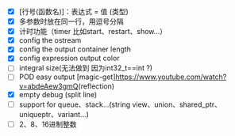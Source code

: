 + [x] [行号(函数名)]：表达式 = 值 (类型)
+ [x] 多参数时放在同一行，用逗号分隔
+ [x] 计时功能（timer 比如start、restart、show...）
+ [x] config the ostream
+ [x] config the output container length
+ [x] config expression output color
+ [ ] integral size(无法做到 因为int32_t==int ?)
+ [ ] POD easy output [magic-get]<https://www.youtube.com/watch?v=abdeAew3gmQ>(reflection)
+ [x] empty debug (split line)
+ [ ] support for queue、stack...(string view、union、shared_ptr、uniqueptr、variant...)
+ [ ] 2、8、16进制整数